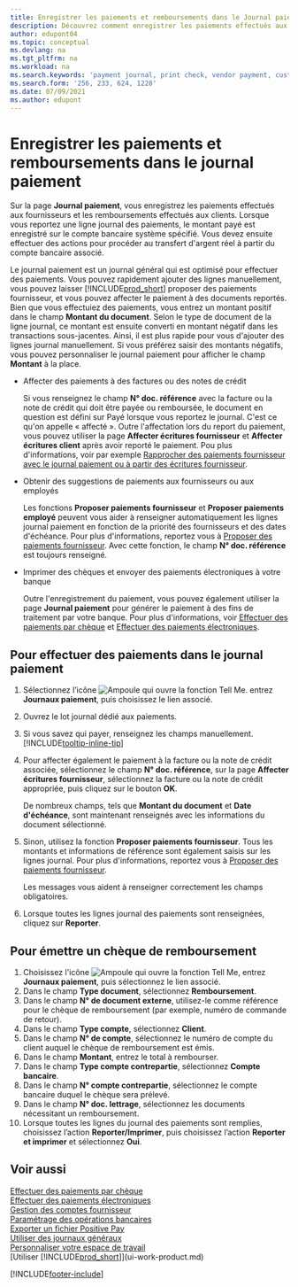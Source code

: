 ```yaml
---
title: Enregistrer les paiements et remboursements dans le Journal paiement
description: Découvrez comment enregistrer les paiements effectués aux fournisseurs et les remboursements effectués aux clients sur la page Journal paiement.
author: edupont04
ms.topic: conceptual
ms.devlang: na
ms.tgt_pltfrm: na
ms.workload: na
ms.search.keywords: 'payment journal, print check, vendor payment, customer refund, refund check, creditor, debt, balance due, AP'
ms.search.form: '256, 233, 624, 1228'
ms.date: 07/09/2021
ms.author: edupont
---
```

# <a name="record-payments-and-refunds-in-the-payment-journal"></a><a name="record-payments-and-refunds-in-the-payment-journal"></a><a name="record-payments-and-refunds-in-the-payment-journal"></a>Enregistrer les paiements et remboursements dans le journal paiement

Sur la page **Journal paiement**, vous enregistrez les paiements effectués aux fournisseurs et les remboursements effectués aux clients. Lorsque vous reportez une ligne journal des paiements, le montant payé est enregistré sur le compte bancaire système spécifié. Vous devez ensuite effectuer des actions pour procéder au transfert d'argent réel à partir du compte bancaire associé.  

Le journal paiement est un journal général qui est optimisé pour effectuer des paiements. Vous pouvez rapidement ajouter des lignes manuellement, vous pouvez laisser [!INCLUDE[prod_short](includes/prod_short.md)] proposer des paiements fournisseur, et vous pouvez affecter le paiement à des documents reportés. Bien que vous effectuiez des paiements, vous entrez un montant positif dans le champ **Montant du document**. Selon le type de document de la ligne journal, ce montant est ensuite converti en montant négatif dans les transactions sous-jacentes. Ainsi, il est plus rapide pour vous d'ajouter des lignes journal manuellement. Si vous préférez saisir des montants négatifs, vous pouvez personnaliser le journal paiement pour afficher le champ **Montant** à la place.  

- Affecter des paiements à des factures ou des notes de crédit

    Si vous renseignez le champ **N° doc. référence** avec la facture ou la note de crédit qui doit être payée ou remboursée, le document en question est défini sur Payé lorsque vous reportez le journal. C'est ce qu'on appelle « affecté ». Outre l'affectation lors du report du paiement, vous pouvez utiliser la page **Affecter écritures fournisseur** et **Affecter écritures client** après avoir reporté le paiement. Pou plus d'informations, voir par exemple [Rapprocher des paiements fournisseur avec le journal paiement ou à partir des écritures fournisseur](payables-how-apply-purchase-transactions-manually.md).  

- Obtenir des suggestions de paiements aux fournisseurs ou aux employés

    Les fonctions **Proposer paiements fournisseur** et **Proposer paiements employé** peuvent vous aider à renseigner automatiquement les lignes journal paiement en fonction de la priorité des fournisseurs et des dates d'échéance. Pour plus d'informations, reportez vous à [Proposer des paiements fournisseur](payables-how-suggest-vendor-payments.md). Avec cette fonction, le champ **N° doc. référence** est toujours renseigné.  

- Imprimer des chèques et envoyer des paiements électroniques à votre banque

    Outre l'enregistrement du paiement, vous pouvez également utiliser la page **Journal paiement** pour générer le paiement à des fins de traitement par votre banque. Pour plus d'informations, voir [Effectuer des paiements par chèque](payables-how-work-checks.md) et [Effectuer des paiements électroniques](finance-make-payments-with-bank-data-conversion-service-or-sepa-credit-transfer.md#exporting-payments-to-a-bank-file).  

## <a name="to-make-payments-in-the-payment-journal"></a><a name="to-make-payments-in-the-payment-journal"></a><a name="to-make-payments-in-the-payment-journal"></a>Pour effectuer des paiements dans le journal paiement

1. Sélectionnez l’icône ![Ampoule qui ouvre la fonction Tell Me.](media/ui-search/search_small.png "Dites-moi ce que vous voulez faire") entrez **Journaux paiement**, puis choisissez le lien associé.
2. Ouvrez le lot journal dédié aux paiements.
3. Si vous savez qui payer, renseignez les champs manuellement. [!INCLUDE[tooltip-inline-tip](includes/tooltip-inline-tip_md.md)]
4. Pour affecter également le paiement à la facture ou la note de crédit associée, sélectionnez le champ **N° doc. référence**, sur la page **Affecter écritures fournisseur**, sélectionnez la facture ou la note de crédit appropriée, puis cliquez sur le bouton **OK**.

    De nombreux champs, tels que **Montant du document** et **Date d'échéance**, sont maintenant renseignés avec les informations du document sélectionné.
5. Sinon, utilisez la fonction **Proposer paiements fournisseur**. Tous les montants et informations de référence sont également saisis sur les lignes journal. Pour plus d'informations, reportez vous à [Proposer des paiements fournisseur](payables-how-suggest-vendor-payments.md).

    Les messages vous aident à renseigner correctement les champs obligatoires.
6. Lorsque toutes les lignes journal des paiements sont renseignées, cliquez sur **Reporter**.


## <a name="to-issue-a-refund-check"></a><a name="to-issue-a-refund-check"></a><a name="to-issue-a-refund-check"></a>Pour émettre un chèque de remboursement

1. Choisissez l'icône ![Ampoule qui ouvre la fonction Tell Me](media/ui-search/search_small.png "Dites-moi ce que vous voulez faire"), entrez **Journaux paiement**, puis sélectionnez le lien associé.
2. Dans le champ **Type document**, sélectionnez **Remboursement**.  
3. Dans le champ **N° de document externe**, utilisez-le comme référence pour le chèque de remboursement (par exemple, numéro de commande de retour).  
4. Dans le champ **Type compte**, sélectionnez **Client**.  
5. Dans le champ **N° de compte**, sélectionnez le numéro de compte du client auquel le chèque de remboursement est émis.  
6. Dans le champ **Montant**, entrez le total à rembourser.  
7. Dans le champ **Type compte contrepartie**, sélectionnez **Compte bancaire**.  
8. Dans le champ **N° compte contrepartie**, sélectionnez le compte bancaire duquel le chèque sera prélevé.  
9. Dans le champ **N° doc. lettrage**, sélectionnez les documents nécessitant un remboursement.  
10. Lorsque toutes les lignes du journal des paiements sont remplies, choisissez l’action **Reporter/Imprimer**, puis choisissez l’action **Reporter et imprimer** et sélectionnez **Oui**.  
  

## <a name="see-also"></a><a name="see-also"></a><a name="see-also"></a>Voir aussi
[Effectuer des paiements par chèque](payables-how-work-checks.md)  
[Effectuer des paiements électroniques](finance-make-payments-with-bank-data-conversion-service-or-sepa-credit-transfer.md#exporting-payments-to-a-bank-file)  
[Gestion des comptes fournisseur](payables-manage-payables.md)  
[Paramétrage des opérations bancaires](bank-setup-banking.md)  
[Exporter un fichier Positive Pay](finance-how-positive-pay.md)  
[Utiliser des journaux généraux](ui-work-general-journals.md)  
[Personnaliser votre espace de travail](ui-personalization-user.md)  
[Utiliser [!INCLUDE[prod_short](includes/prod_short.md)]](ui-work-product.md)  


[!INCLUDE[footer-include](includes/footer-banner.md)]
